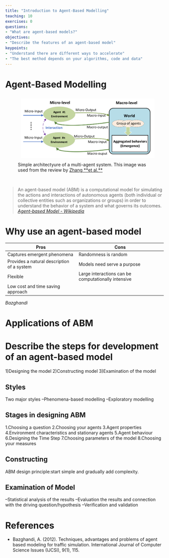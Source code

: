 ```yaml
---
title: "Introduction to Agent-Based Modelling"
teaching: 10
exercises: 0
questions:
- "What are agent-based models?"
objectives:
- "Describe the features of an agent-based model"
keypoints:
- "Understand there are different ways to accelerate"
- "The best method depends on your algorithms, code and data"
---
```


# Agent-Based Modelling


<figure>
  <!-- <img src="{{ page.root }}/fig/sayama_complex_system.png" style="margin:10px;width:600px"/> -->
  <img src="fig/ABMArchitecture.png" style="margin:10px;width:600px"/>
  <figcaption> Simple architectyure of a multi-agent system. This image was used from the review by <a href="https://ieeexplore.ieee.org/stamp/stamp.jsp?arnumber=9527397">Zhang **et al.** </a></figcaption>
</figure><br>



> An agent-based model (ABM) is a computational model for simulating the actions and interactions of autonomous agents (both individual or collective entities such as organizations or groups) in order to understand the behavior of a system and what governs its outcomes. 
> <cite>[Agent-based Model - Wikipedia](https://en.wikipedia.org/wiki/Agent-based_model)</cite>

# Why use an agent-based model

| Pros | Cons |
| ----------- | ----------- | 
| Captures emergent phenomena | Randomness is random | 
| Provides a natural description of a system | Models need serve a purpose | 
| Flexible | Large interactions can be computationally intensive | 
| Low cost and time saving approach |  | 

<cite>Bazghandi</cite>

# Applications of ABM



# Describe the steps for development of an agent-based model

1)Designing the model
2)Constructing model
3)Examination of the model

## Styles
Two major styles
–Phenomena-based modelling
–Exploratory modelling

## Stages in designing ABM
1.Choosing a question
2.Choosing your agents
3.Agent properties
4.Environment characteristics and stationary agents
5.Agent behaviour
6.Designing the Time Step
7.Choosing parameters of the model
8.Choosing your measures

## Constructing
ABM design principle:start simple and gradually add complexity.

## Examination of Model

–Statistical analysis of the results
–Evaluation the results and connection with the driving question/hypothesis
–Verification and validation



# References
- Bazghandi, A. (2012). Techniques, advantages and problems of agent based modeling for traffic simulation. International Journal of Computer Science Issues (IJCSI), 9(1), 115.
